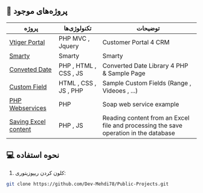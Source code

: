 
## 🌟 پروژه‌های موجود

| پروژه | تکنولوژی‌ها | توضیحات |
|-------|------------|---------|
| [Vtiger Portal](https://github.com/Dev-Mehdi78/Public-Projects/tree/main/Vtiger%20Portal) | PHP MVC , Jquery | Customer Portal 4 CRM |
| [Smarty](https://github.com/Dev-Mehdi78/Public-Projects/tree/main/Smarty) | Smarty | Smarty |
| [Conveted Date](https://github.com/Dev-Mehdi78/Public-Projects/tree/main/ConvetedDate) | PHP , HTML , CSS , JS | Converted Date Library 4 PHP & Sample Page |
| [Custom Field](https://github.com/Dev-Mehdi78/Public-Projects/tree/main/CustomField) | HTML , CSS , JS , PHP | Sample Custom Fields (Range , Videoes , ...) |
| [PHP Webservices](https://github.com/Dev-Mehdi78/Public-Projects/tree/main/php-webservices) | PHP | Soap web service example |
| [Saving Excel content](https://github.com/Dev-Mehdi78/Public-Projects/tree/main/SavingExcelcontent) | PHP , JS | Reading content from an Excel file and processing the save operation in the database |

## 💻 نحوه استفاده

1. کلون کردن ریپوزیتوری:
```bash
git clone https://github.com/Dev-Mehdi78/Public-Projects.git